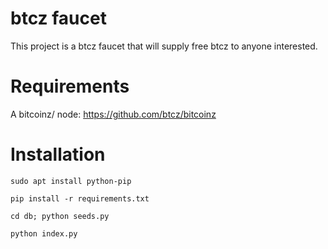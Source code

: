 # btcz faucet
This project is a btcz faucet that will supply free btcz to anyone interested. 

# Requirements

A bitcoinz/ node: https://github.com/btcz/bitcoinz

# Installation

`sudo apt install python-pip`

`pip install -r requirements.txt`

`cd db; python seeds.py`

`python index.py`
